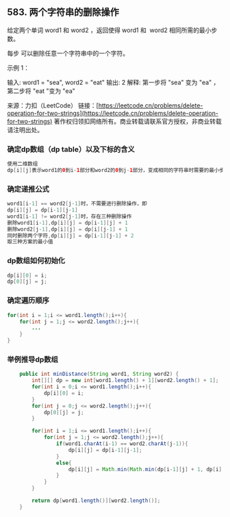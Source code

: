 ## 583. 两个字符串的删除操作

给定两个单词 word1 和 word2 ，返回使得 word1 和  word2 相同所需的最小步数。

每步 可以删除任意一个字符串中的一个字符。



示例 1：

输入: word1 = "sea", word2 = "eat"
输出: 2
解释: 第一步将 "sea" 变为 "ea" ，第二步将 "eat "变为 "ea"

来源：力扣（LeetCode）
链接：[https://leetcode.cn/problems/delete-operation-for-two-strings](https://leetcode.cn/problems/delete-operation-for-two-strings)
著作权归领扣网络所有。商业转载请联系官方授权，非商业转载请注明出处。







### 确定dp数组（dp table）以及下标的含义

```Java
使用二维数组
dp[i][j]表示word1的0到i-1部分和word2的0到j-1部分，变成相同的字符串时需要的最小步数
```

### 确定递推公式

```Java
word1[i-1] == word2[j-1]时，不需要进行删除操作，即
dp[i][j] = dp[i-1][j-1]
word1[i-1] != word2[j-1]时，存在三种删除操作
删除word1[i-1],dp[i][j] = dp[i-1][j] + 1
删除word2[j-1],dp[i][j] = dp[i][j-1] + 1
同时删除两个字符,dp[i][j] = dp[i-1][j-1] + 2
取三种方案的最小值

```

### dp数组如何初始化

```Java
dp[i][0] = i;
dp[0][j] = j;
```

### 确定遍历顺序

```Java
for(int i = 1;i <= word1.length();i++){
    for(int j = 1;j <= word2.length();j++){
        ...
    }
}
```

### 举例推导dp数组



```Java
    public int minDistance(String word1, String word2) {
        int[][] dp = new int[word1.length() + 1][word2.length() + 1];
        for(int i = 0;i <= word1.length();i++){
            dp[i][0] = i;
        }
        for(int j = 0;j <= word2.length();j++){
            dp[0][j] = j;
        }

        for(int i = 1;i <= word1.length();i++){
            for(int j = 1;j <= word2.length();j++){
                if(word1.charAt(i-1) == word2.charAt(j-1)){
                    dp[i][j] = dp[i-1][j-1];
                }
                else{
                    dp[i][j] = Math.min(Math.min(dp[i-1][j] + 1, dp[i][j-1] + 1),dp[i-1][j-1] + 2);
                }
            }
        }

        return dp[word1.length()][word2.length()];
    }
```
